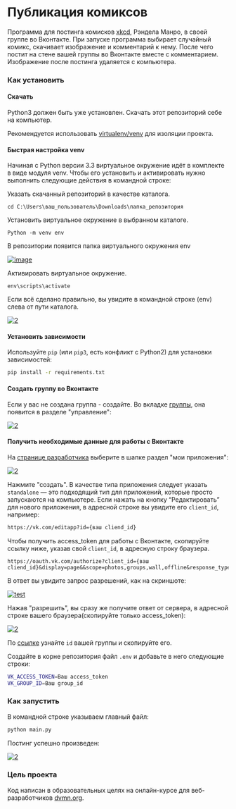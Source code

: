 # Публикация комиксов

Программа для постинга комисков [xkcd](https://xkcd.com/), Рэндела Манро, в своей 
группе во Вконтакте. При запуске программа выбирает случайный комикс, скачивает 
изображение и комментарий к нему. После чего постит на стене вашей группы во 
Вконтакте вместе с комментарием. Изображение после постинга удаляется с компьютера.

### Как установить

#### Скачать

Python3 должен быть уже установлен. Скачать этот репозиторий себе на компьютер.

Рекомендуется использовать [virtualenv/venv](https://docs.python.org/3/library/venv.html)
для изоляции проекта.

#### Быстрая настройка venv

Начиная с Python версии 3.3 виртуальное окружение идёт в комплекте в виде модуля
venv. Чтобы его установить и активировать нужно выполнить следующие действия в
командной строке:  

Указать скачанный репозиторий в качестве каталога.
```
cd C:\Users\ваш_пользователь\Downloads\папка_репозитория
```
Установить виртуальное окружение в выбранном каталоге.
```
Python -m venv env
```
В репозитории появится папка виртуального окружения env  

<a href="https://imgbb.com/"><img src="https://i.ibb.co/Hn4C6PD/image.png" alt="image" border="0"></a>

Активировать виртуальное окружение.
```
env\scripts\activate
```
Если всё сделано правильно, вы увидите в командной строке (env) слева от пути 
каталога.  

<a href="https://imgbb.com/"><img src="https://i.ibb.co/MZ72r22/2.png" alt="2" border="0"></a>

#### Установить зависимости

Используйте `pip` (или `pip3`, есть конфликт с Python2) для установки 
зависимостей:

```sh
pip install -r requirements.txt
```

#### Создать группу во Вконтакте

Если у вас не создана группа - создайте. Во вкладке [группы](https://vk.com/groups?tab=admin),
она появится в разделе "управление":  

<a href="https://imgbb.com/"><img src="https://i.ibb.co/PgcTLFr/2.png" alt="2" border="0"></a>  

#### Получить необходимые данные для работы с Вконтакте

На [странице разработчика](https://vk.com/dev) выберите в шапке раздел "мои 
приложения":  

<a href="https://ibb.co/CKwv8cx"><img src="https://i.ibb.co/1G0KQgH/2.png" alt="2" border="0"></a>  

Нажмите "создать". В качестве типа приложения следует указать `standalone` — 
это подходящий тип для приложений, которые просто запускаются на компьютере.
Если нажать на кнопку “Редактировать” для нового приложения, в адресной строке 
вы увидите его `client_id`, например:
```sh
https://vk.com/editapp?id={ваш cliend_id}
```
Чтобы получить access_token для работы с Вконтакте, скопируйте ссылку ниже, указав
свой `client_id`, в адресную строку браузера.
```
https://oauth.vk.com/authorize?client_id={ваш cliend_id}&display=page&&scope=photos,groups,wall,offline&response_type=token&v=5.131&state=123456
```
В ответ вы увидите запрос разрешений, как на скриншоте:  

<a href="https://ibb.co/54N2Rw0"><img src="https://i.ibb.co/C8kWHDc/test.png" alt="test" border="0"></a>

Нажав "разрешить", вы сразу же получите ответ от сервера, в адресной строке вашего
браузера(скопируйте только access_token):  

<a href="https://ibb.co/ZdzWsrs"><img src="https://i.ibb.co/MnkMTHT/2.png" alt="2" border="0"></a>  
 
По [ссылке](https://regvk.com/id/) узнайте `id` вашей группы и скопируйте его.


Создайте в корне репозитория файл `.env` и добавьте в него следующие строки:
```sh
VK_ACCESS_TOKEN=Ваш access_token
VK_GROUP_ID=Ваш group_id
```

### Как запустить

В командной строке указываем главный файл:
```sh
python main.py
```

Постинг успешно произведен:  

<a href="https://imgbb.com/"><img src="https://i.ibb.co/1r8zg8p/2.png" alt="2" border="0"></a>

### Цель проекта

Код написан в образовательных целях на онлайн-курсе для веб-разработчиков [dvmn.org](https://dvmn.org/).